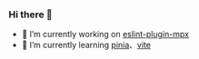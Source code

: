 ### Hi there 👋

- 🔭 I’m currently working on [eslint-plugin-mpx](https://github.com/mpx-ecology/eslint-plugin-mpx)
- 🌱 I’m currently learning [pinia](https://github.com/vuejs/pinia)、[vite](https://github.com/vitejs/vite)



